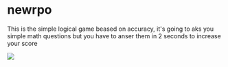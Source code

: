 # newrpo

This is the simple logical game beased on accuracy, it's going to aks you simple math questions but you have to anser them in 2 seconds to increase your score

<img src="https://t.bkit.co/w_65041cabb0b6f.gif" />
